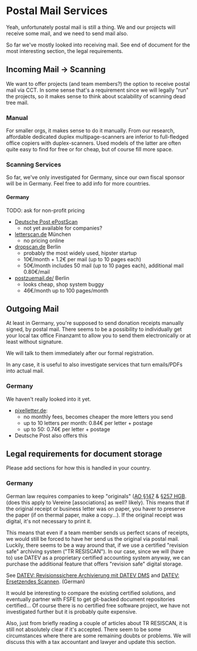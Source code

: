 # Postal Mail Services

Yeah, unfortunately  postal mail is still a thing. We and our projects
will receive some mail, and we need to send mail also.

So far we've mostly looked into receiving mail. See end of document for
the most interesting section, the legal requirements.

## Incoming Mail -> Scanning 

We want to offer projects (and team members?) the option to receive 
postal mail via CCT. In some sense that's a requirement since we will 
legally "run" the projects, so it makes sense to think about scalability 
of scanning dead tree mail.

### Manual

For smaller orgs, it makes sense to do it manually. From our research,
affordable dedicated duplex multipage-scanners are inferior to 
full-fledged office copiers with duplex-scanners. Used models of the 
latter are often quite easy to find for free or for cheap, but of course 
fill more space.

### Scanning Services

So far, we've only investigated for Germany, since our own
fiscal sponsor will be in Germany. Feel free to add info for
more countries.

#### Germany

TODO: ask for non-profit pricing

- [Deutsche Post ePostScan](https://www.epost.de/privatkunden/brief-und-fax/taegliche-post-online-empfangen.html)
    * not yet available for companies?
- [letterscan.de](http://www.letterscan.de/) München
    * no pricing online
- [dropscan.de](https://www.dropscan.de/preise-gewerblich) Berlin
    * probably the most widely used, hipster startup
    * 10€/month + 1.2€ per mail (up to 10 pages each)
    * 50€/month includes 50 mail (up to 10 pages each), additional mail 0.80€/mail
- [postzuemail.de/](http://www.postzuemail.de/) Berlin
    * looks cheap, shop system buggy
    * 46€/month up to 100 pages/month 

## Outgoing Mail

At least in Germany, you're supposed to send donation
receipts manually signed, by postal mail. There seems to be a 
possibility to individually get your local tax office Finanzamt 
to allow you to send them electronically or at least without 
signature.

We will talk to them immediately after our formal registration.

In any case, it is useful to also investigate services
that turn emails/PDFs into actual mail.

### Germany

We haven't really looked into it yet.

- [pixelletter.de](http://pixelletter.de/): 
    * no monthly fees, becomes cheaper the more letters you send
    * up to 10 letters per month: 0.84€ per letter + postage
    * up to 50: 0.74€ per letter + postage
- Deutsche Post also offers this

## Legal requirements for document storage

Please add sections for how this is handled in your country.

### Germany

German law requires companies to keep "originals" ([AO §147](https://www.gesetze-im-internet.de/ao_1977/__147.html) & [§257 HGB](https://dejure.org/gesetze/HGB/257.html). 
(does this apply to Vereine [associations] as well? likely). This
means that if the original receipt or business letter was on paper, 
you haver to preserve the paper (if on thermal paper, make a 
copy...). If the original receipt was digital, it's not necessary 
to print it.

This means that even if a team member sends us perfect scans of
receipts, we would still be forced to have her send us the original 
via postal mail. Luckily, there seems to be a way around that, if we
use a certified "revision safe" archiving system ("TR RESISCAN"). In our
case, since we will (have to) use DATEV as a proprietary certified 
accounting system anyway, we can purchase the additional feature 
that offers "revision safe" digital storage.

See [DATEV: Revisionssichere Archivierung mit DATEV DMS](https://www.datev.de/dnlexom/client/app/index.html#/document/1033898) and [DATEV: Ersetzendes Scannen](http://www.datev.de/ersetzendes-scannen). (German)

It would be interesting to compare the existing certified solutions,
and eventually partner with FSFE to get git-backed document repositories
certified... Of course there is no certified free software project,
we have not investigated further but it is probably quite expensive.

Also, just from briefly reading a couple of articles about TR RESISCAN,
it is still not absolutely clear if it's accepted. There seem to be some
circumstances where there are some remaining doubts or problems. We will
discuss this with a tax accountant and lawyer and update this section.
